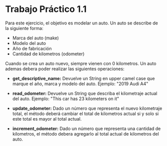 # Trabajo Práctico 1.1

Para este ejercicio, el objetivo es modelar un auto. Un auto se describe de la siguiente forma:

- Marca del auto (make)
- Modelo del auto
- Año de fabricación
- Cantidad de kilometros (odometer)

Cuando se crea un auto nuevo, siempre vienen con 0 kilometros.
Un auto ademas debera poder realizar las siguientes operaciones:

- **get_descriptive_name:** Devuelve un String en upper camel case que marque el año, marca y modelo del auto. Ejemplo: "2019 Audi A4"

- **read_odometer:** Devuelve un String que describa el kilometraje actual del auto. Ejemplo: "This car has 23 kilometers on it"

- **update_odometer:** Dado un número que representa el nuevo kilometraje total, el método deberá cambiar el total de kilometros actual si y solo si este total es mayor al total actual.

- **increment_odometer:** Dado un número que representa una cantidad de kilometros, el método debera agregarlo al total actual de kilometros del auto.
